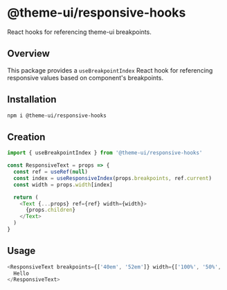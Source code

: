 # @theme-ui/responsive-hooks

React hooks for referencing theme-ui breakpoints.

## Overview

This package provides a `useBreakpointIndex` React hook for referencing responsive values based on component's breakpoints.

## Installation

```sh
npm i @theme-ui/responsive-hooks
```

## Creation

```js
import { useBreakpointIndex } from '@theme-ui/responsive-hooks'

const ResponsiveText = props => {
  const ref = useRef(null)
  const index = useResponsiveIndex(props.breakpoints, ref.current)
  const width = props.width[index]

  return (
    <Text {...props} ref={ref} width={width}>
      {props.children}
    </Text>
  )
}
```

## Usage

```js
<ResponsiveText breakpoints={['40em', '52em']} width={['100%', '50%', '25%']}>
  Hello
</ResponsiveText>
```
